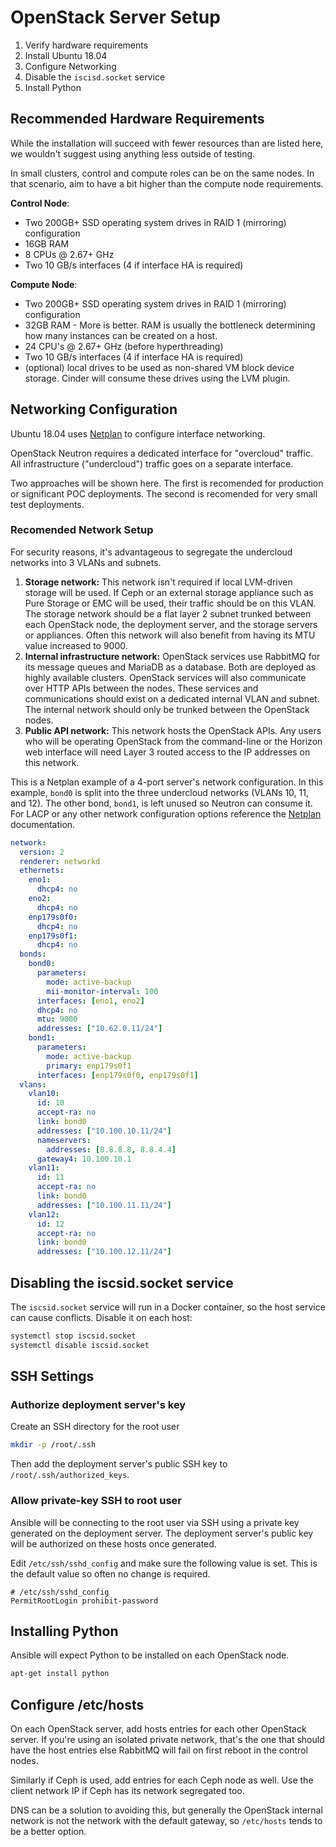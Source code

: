 # OpenStack Server Setup

1. Verify hardware requirements
1. Install Ubuntu 18.04
1. Configure Networking
1. Disable the `iscisd.socket` service
1. Install Python

## Recommended Hardware Requirements

While the installation will succeed with fewer resources than are listed here,
we wouldn't suggest using anything less outside of testing.

In small clusters, control and compute roles can be on the same nodes. In that
scenario, aim to have a bit higher than the compute node requirements.

**Control Node**:

- Two 200GB+ SSD operating system drives in RAID 1 (mirroring) configuration
- 16GB RAM
- 8 CPUs @ 2.67+ GHz
- Two 10 GB/s interfaces (4 if interface HA is required)


**Compute Node**:

- Two 200GB+ SSD operating system drives in RAID 1 (mirroring) configuration
- 32GB RAM - More is better. RAM is usually the bottleneck determining how many
  instances can be created on a host.
- 24 CPU's @ 2.67+ GHz (before hyperthreading)
- Two 10 GB/s interfaces (4 if interface HA is required)
- (optional) local drives to be used as non-shared VM block device storage.
  Cinder will consume these drives using the LVM plugin.


## Networking Configuration

Ubuntu 18.04 uses [Netplan](https://netplan.io/examples) to configure interface
networking.

OpenStack Neutron requires a dedicated interface for "overcloud" traffic.
All infrastructure ("undercloud") traffic goes on a separate interface.

Two approaches will be shown here. The first is recomended for production or
significant POC deployments. The second is recomended for very small test
deployments.

### Recomended Network Setup

For security reasons, it's advantageous to segregate the undercloud networks
into 3 VLANs and subnets.

1. **Storage network:** This network isn't required if local LVM-driven storage
   will be used. If Ceph or an external storage appliance such as Pure Storage
   or EMC will be used, their traffic should be on this VLAN. The storage
   network should be a flat layer 2 subnet trunked between each OpenStack node,
   the deployment server, and the storage servers or appliances.
	 Often this network will also benefit from having its MTU value increased to
   9000.
1. **Internal infrastructure network:** OpenStack services use RabbitMQ for its
   message queues and MariaDB as a database. Both are deployed as highly
   available clusters. OpenStack services will also communicate over HTTP APIs
   between the nodes. These services and communications should exist on a
   dedicated internal VLAN and subnet. The internal network should only be
   trunked between the OpenStack nodes.
1. **Public API network:** This network hosts the OpenStack APIs. Any users
   who will be operating OpenStack from the command-line or the Horizon web
   interface will need Layer 3 routed access to the IP addresses on this
   network.

This is a Netplan example of a 4-port server's network configuration. In this
example, `bond0` is split into the three undercloud networks (VLANs 10, 11, and
12). The other bond, `bond1`, is left unused so Neutron can
consume it. For LACP or any other network configuration options reference the
[Netplan](https://netplan.io/examples) documentation.

```yaml
network:
  version: 2
  renderer: networkd
  ethernets:
    eno1:
      dhcp4: no
    eno2:
      dhcp4: no
    enp179s0f0:
      dhcp4: no
    enp179s0f1:
      dhcp4: no
  bonds:
    bond0:
      parameters:
        mode: active-backup
        mii-monitor-interval: 100
      interfaces: [eno1, eno2]
      dhcp4: no
      mtu: 9000
      addresses: ["10.62.0.11/24"]
    bond1:
      parameters:
        mode: active-backup
        primary: enp179s0f1
      interfaces: [enp179s0f0, enp179s0f1]
  vlans:
    vlan10:
      id: 10
      accept-ra: no
      link: bond0
      addresses: ["10.100.10.11/24"]
      nameservers:
        addresses: [8.8.8.8, 8.8.4.4]
      gateway4: 10.100.10.1
    vlan11:
      id: 11
      accept-ra: no
      link: bond0
      addresses: ["10.100.11.11/24"]
    vlan12:
      id: 12
      accept-ra: no
      link: bond0
      addresses: ["10.100.12.11/24"]
```


## Disabling the iscsid.socket service

The `iscsid.socket` service will run in a Docker container, so the host service
can cause conflicts. Disable it on each host:

```bash
systemctl stop iscsid.socket
systemctl disable iscsid.socket
```


## SSH Settings

### Authorize deployment server's key

Create an SSH directory for the root user

```bash
mkdir -p /root/.ssh
```

Then add the deployment server's public SSH key to
`/root/.ssh/authorized_keys`.


### Allow private-key SSH to root user

Ansible will be connecting to the root user via SSH using a private key
generated on the deployment server. The deployment server's public key will
be authorized on these hosts once generated.

Edit `/etc/ssh/sshd_config` and make sure the following value is set. This is
the default value so often no change is required.

```
# /etc/ssh/sshd_config
PermitRootLogin prohibit-password
```


## Installing Python

Ansible will expect Python to be installed on each OpenStack node.

```bash
apt-get install python
```


## Configure /etc/hosts

On each OpenStack server, add hosts entries for each other OpenStack server.
If you're using an isolated private network, that's the one that should have
the host entries else RabbitMQ will fail on first reboot in the control nodes.

Similarly if Ceph is used, add entries for each Ceph node as well. Use the
client network IP if Ceph has its network segregated too.

DNS can be a solution to avoiding this, but generally the OpenStack internal
network is not the network with the default gateway, so `/etc/hosts` tends to
be a better option.
